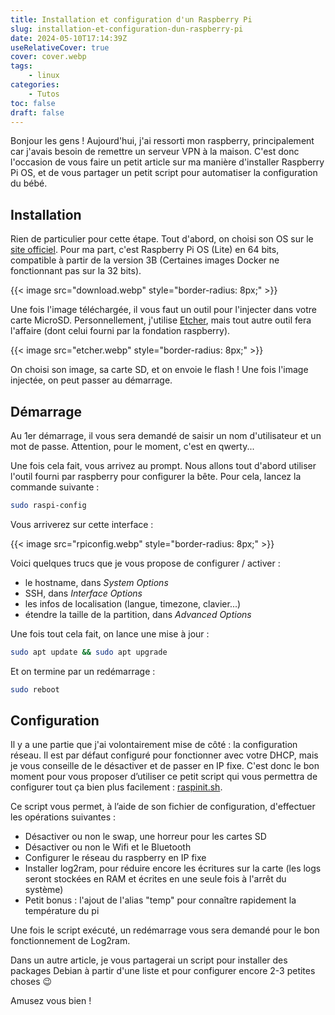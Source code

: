 ```yaml
---
title: Installation et configuration d'un Raspberry Pi
slug: installation-et-configuration-dun-raspberry-pi
date: 2024-05-10T17:14:39Z
useRelativeCover: true
cover: cover.webp
tags:
    - linux
categories:
    - Tutos
toc: false
draft: false
---
```


Bonjour les gens ! Aujourd'hui, j'ai ressorti mon raspberry, principalement car j'avais besoin de remettre un serveur VPN à la maison. C'est donc l'occasion de vous faire un petit article sur ma manière d'installer Raspberry Pi OS, et de vous partager un petit script pour automatiser la configuration du bébé.

## Installation

Rien de particulier pour cette étape. Tout d'abord, on choisi son OS sur le [site officiel](https://www.raspberrypi.com/software/operating-systems). Pour ma part, c'est Raspberry Pi OS (Lite) en 64 bits, compatible à partir de la version 3B (Certaines images Docker ne fonctionnant pas sur la 32 bits).

{{< image src="download.webp" style="border-radius: 8px;" >}}

Une fois l'image téléchargée, il vous faut un outil pour l'injecter dans votre carte MicroSD. Personnellement, j'utilise [Etcher](https://etcher.balena.io), mais tout autre outil fera l'affaire (dont celui fourni par la fondation raspberry).

{{< image src="etcher.webp" style="border-radius: 8px;" >}}

On choisi son image, sa carte SD, et on envoie le flash ! Une fois l'image injectée, on peut passer au démarrage.

## Démarrage

Au 1er démarrage, il vous sera demandé de saisir un nom d'utilisateur et un mot de passe. Attention, pour le moment, c'est en qwerty...

Une fois cela fait, vous arrivez au prompt. Nous allons tout d'abord utiliser l'outil fourni par raspberry pour configurer la bête. Pour cela, lancez la commande suivante :

```bash
sudo raspi-config
```
Vous arriverez sur cette interface :

{{< image src="rpiconfig.webp" style="border-radius: 8px;" >}}

Voici quelques trucs que je vous propose de configurer / activer :

- le hostname, dans *System Options*
- SSH, dans *Interface Options*
- les infos de localisation (langue, timezone, clavier...)
- étendre la taille de la partition, dans *Advanced Options*

Une fois tout cela fait, on lance une mise à jour :

```bash
sudo apt update && sudo apt upgrade
```

Et on termine par un redémarrage :

```bash
sudo reboot
```

## Configuration

Il y a une partie que j'ai volontairement mise de côté : la configuration réseau. Il est par défaut configuré pour fonctionner avec votre DHCP, mais je vous conseille de le désactiver et de passer en IP fixe. C'est donc le bon moment pour vous proposer d’utiliser ce petit script qui vous permettra de configurer tout ça bien plus facilement : [raspinit.sh](https://github.com/jeremky/raspinit).

Ce script vous permet, à l’aide de son fichier de configuration, d'effectuer les opérations suivantes :

- Désactiver ou non le swap, une horreur pour les cartes SD
- Désactiver ou non le Wifi et le Bluetooth
- Configurer le réseau du raspberry en IP fixe
- Installer log2ram, pour réduire encore les écritures sur la carte (les logs seront stockées en RAM et écrites en une seule fois à l'arrêt du système)
- Petit bonus : l'ajout de l'alias "temp" pour connaître rapidement la température du pi

Une fois le script exécuté, un redémarrage vous sera demandé pour le bon fonctionnement de Log2ram.

Dans un autre article, je vous partagerai un script pour installer des packages Debian à partir d'une liste et pour configurer encore 2-3 petites choses :wink:

Amusez vous bien !
